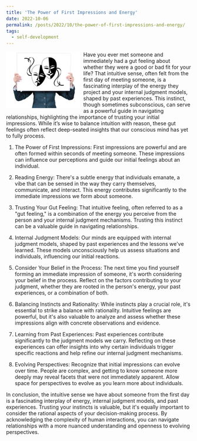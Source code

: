 ```yaml
---
title: 'The Power of First Impressions and Energy'
date: 2022-10-06
permalink: /posts/2022/10/the-power-of-first-impressions-and-energy/
tags:
  - self-development
---
```


<img width="200" alt="first impressions" src="/images/posts/the-power-of-first-impressions-and-energy.jpg" style="float: left; margin-right: 10px;" /> Have you ever met someone and immediately had a gut feeling about whether they were a good or bad fit for your life? That intuitive sense, often felt from the first day of meeting someone, is a fascinating interplay of the energy they project and your internal judgment models, shaped by past experiences. This instinct, though sometimes subconscious, can serve as a powerful guide in navigating relationships, highlighting the importance of trusting your initial impressions. While it’s wise to balance intuition with reason, these gut feelings often reflect deep-seated insights that our conscious mind has yet to fully process.

1. The Power of First Impressions:
First impressions are powerful and are often formed within seconds of meeting someone. These impressions can influence our perceptions and guide our initial feelings about an individual.

2. Reading Energy:
There's a subtle energy that individuals emanate, a vibe that can be sensed in the way they carry themselves, communicate, and interact. This energy contributes significantly to the immediate impressions we form about someone.

3. Trusting Your Gut Feeling:
That intuitive feeling, often referred to as a "gut feeling," is a combination of the energy you perceive from the person and your internal judgment mechanisms. Trusting this instinct can be a valuable guide in navigating relationships.

4. Internal Judgment Models:
Our minds are equipped with internal judgment models, shaped by past experiences and the lessons we've learned. These models unconsciously help us assess situations and individuals, influencing our initial reactions.

5. Consider Your Belief in the Process:
The next time you find yourself forming an immediate impression of someone, it's worth considering your belief in the process. Reflect on the factors contributing to your judgment, whether they are rooted in the person's energy, your past experiences, or a combination of both.

6. Balancing Instincts and Rationality:
While instincts play a crucial role, it's essential to strike a balance with rationality. Intuitive feelings are powerful, but it's also valuable to analyze and assess whether these impressions align with concrete observations and evidence.

7. Learning from Past Experiences:
Past experiences contribute significantly to the judgment models we carry. Reflecting on these experiences can offer insights into why certain individuals trigger specific reactions and help refine our internal judgment mechanisms.

8. Evolving Perspectives:
Recognize that initial impressions can evolve over time. People are complex, and getting to know someone more deeply may reveal facets that were not immediately apparent. Allow space for perspectives to evolve as you learn more about individuals.

In conclusion, the intuitive sense we have about someone from the first day is a fascinating interplay of energy, internal judgment models, and past experiences. Trusting your instincts is valuable, but it's equally important to consider the rational aspects of your decision-making process. By acknowledging the complexity of human interactions, you can navigate relationships with a more nuanced understanding and openness to evolving perspectives.
